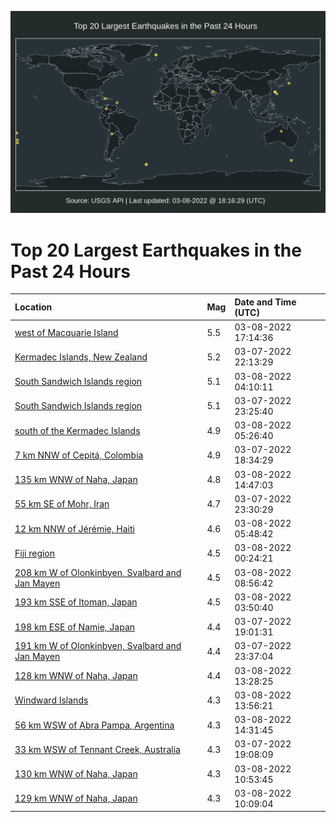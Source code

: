 ![Map](./map.png)

# Top 20 Largest Earthquakes in the Past 24 Hours

| Location | Mag | Date and Time (UTC) |
|:---|:---|:---|
| [west of Macquarie Island](https://earthquake.usgs.gov/earthquakes/eventpage/us6000h33h) | 5.5 | 03-08-2022 17:14:36 |
| [Kermadec Islands, New Zealand](https://earthquake.usgs.gov/earthquakes/eventpage/us6000h2wp) | 5.2 | 03-07-2022 22:13:29 |
| [South Sandwich Islands region](https://earthquake.usgs.gov/earthquakes/eventpage/us6000h2yd) | 5.1 | 03-08-2022 04:10:11 |
| [South Sandwich Islands region](https://earthquake.usgs.gov/earthquakes/eventpage/us6000h2wz) | 5.1 | 03-07-2022 23:25:40 |
| [south of the Kermadec Islands](https://earthquake.usgs.gov/earthquakes/eventpage/us6000h2yw) | 4.9 | 03-08-2022 05:26:40 |
| [7 km NNW of Cepitá, Colombia](https://earthquake.usgs.gov/earthquakes/eventpage/us6000h2un) | 4.9 | 03-07-2022 18:34:29 |
| [135 km WNW of Naha, Japan](https://earthquake.usgs.gov/earthquakes/eventpage/us6000h31g) | 4.8 | 03-08-2022 14:47:03 |
| [55 km SE of Mohr, Iran](https://earthquake.usgs.gov/earthquakes/eventpage/us6000h2x1) | 4.7 | 03-07-2022 23:30:29 |
| [12 km NNW of Jérémie, Haiti](https://earthquake.usgs.gov/earthquakes/eventpage/us6000h2z3) | 4.6 | 03-08-2022 05:48:42 |
| [Fiji region](https://earthquake.usgs.gov/earthquakes/eventpage/us6000h2xh) | 4.5 | 03-08-2022 00:24:21 |
| [208 km W of Olonkinbyen, Svalbard and Jan Mayen](https://earthquake.usgs.gov/earthquakes/eventpage/us6000h300) | 4.5 | 03-08-2022 08:56:42 |
| [193 km SSE of Itoman, Japan](https://earthquake.usgs.gov/earthquakes/eventpage/us6000h2y9) | 4.5 | 03-08-2022 03:50:40 |
| [198 km ESE of Namie, Japan](https://earthquake.usgs.gov/earthquakes/eventpage/us6000h2uz) | 4.4 | 03-07-2022 19:01:31 |
| [191 km W of Olonkinbyen, Svalbard and Jan Mayen](https://earthquake.usgs.gov/earthquakes/eventpage/us6000h2x3) | 4.4 | 03-07-2022 23:37:04 |
| [128 km WNW of Naha, Japan](https://earthquake.usgs.gov/earthquakes/eventpage/us6000h314) | 4.4 | 03-08-2022 13:28:25 |
| [Windward Islands](https://earthquake.usgs.gov/earthquakes/eventpage/us6000h318) | 4.3 | 03-08-2022 13:56:21 |
| [56 km WSW of Abra Pampa, Argentina](https://earthquake.usgs.gov/earthquakes/eventpage/us6000h31c) | 4.3 | 03-08-2022 14:31:45 |
| [33 km WSW of Tennant Creek, Australia](https://earthquake.usgs.gov/earthquakes/eventpage/us6000h2v0) | 4.3 | 03-07-2022 19:08:09 |
| [130 km WNW of Naha, Japan](https://earthquake.usgs.gov/earthquakes/eventpage/us6000h30n) | 4.3 | 03-08-2022 10:53:45 |
| [129 km WNW of Naha, Japan](https://earthquake.usgs.gov/earthquakes/eventpage/us6000h308) | 4.3 | 03-08-2022 10:09:04 |
